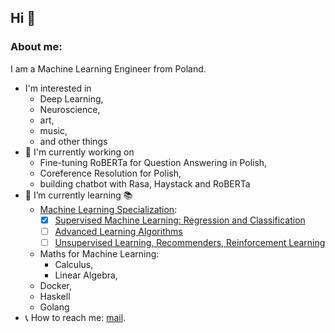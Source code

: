 
## Hi :pray: 
### About me:
I am a Machine Learning Engineer from Poland.
- I'm interested in
  - Deep Learning,
  - Neuroscience,
  - art,
  - music,
  - and other things
- :microscope: I'm currently working on
  - Fine-tuning RoBERTa for Question Answering in Polish,
  - Coreference Resolution for Polish,
  - building chatbot with Rasa, Haystack and RoBERTa
- :seedling: I’m currently learning :books:
  - [Machine Learning Specialization](https://www.coursera.org/specializations/machine-learning-introduction):
    - [x] [Supervised Machine Learning: Regression and Classification](https://www.coursera.org/learn/machine-learning)
    - [ ] [Advanced Learning Algorithms](https://www.coursera.org/learn/advanced-learning-algorithms)
    - [ ] [Unsupervised Learning, Recommenders, Reinforcement Learning](https://www.coursera.org/learn/unsupervised-learning-recommenders-reinforcement-learning)
  - Maths for Machine Learning:
    - Calculus,
    - Linear Algebra,
  - Docker,
  - Haskell
  - Golang
- :telephone_receiver: How to reach me: [mail](bartosz.k.roguski@gmail.com).

<!-- <h3 align="left">Languages and Tools:</h3>
<p align="left"> <a href="https://git-scm.com/" target="_blank" rel="noreferrer"> <img src="https://www.vectorlogo.zone/logos/git-scm/git-scm-icon.svg" alt="git" width="40" height="40"/> </a> <a href="https://www.linux.org/" target="_blank" rel="noreferrer"> <img src="https://raw.githubusercontent.com/devicons/devicon/master/icons/linux/linux-original.svg" alt="linux" width="40" height="40"/> </a> <a href="https://openresty.org/" target="_blank" rel="noreferrer"> <img src="https://openresty.org/images/logo.png" alt="openresty" width="40" height="40"/> </a> <a href="https://pandas.pydata.org/" target="_blank" rel="noreferrer"> <img src="https://raw.githubusercontent.com/devicons/devicon/2ae2a900d2f041da66e950e4d48052658d850630/icons/pandas/pandas-original.svg" alt="pandas" width="40" height="40"/> </a> <a href="https://www.python.org" target="_blank" rel="noreferrer"> <img src="https://raw.githubusercontent.com/devicons/devicon/master/icons/python/python-original.svg" alt="python" width="40" height="40"/> </a> <a href="https://pytorch.org/" target="_blank" rel="noreferrer"> <img src="https://www.vectorlogo.zone/logos/pytorch/pytorch-icon.svg" alt="pytorch" width="40" height="40"/> </a> <a href="https://reactjs.org/" target="_blank" rel="noreferrer"> <img src="https://raw.githubusercontent.com/devicons/devicon/master/icons/react/react-original-wordmark.svg" alt="react" width="40" height="40"/> </a> <a href="https://scikit-learn.org/" target="_blank" rel="noreferrer"> <img src="https://upload.wikimedia.org/wikipedia/commons/0/05/Scikit_learn_logo_small.svg" alt="scikit_learn" width="40" height="40"/> </a> <a href="https://seaborn.pydata.org/" target="_blank" rel="noreferrer"> <img src="https://seaborn.pydata.org/_images/logo-mark-lightbg.svg" alt="seaborn" width="40" height="40"/> </a> </p>

<p>&nbsp;<img align="center" src="https://github-readme-stats.vercel.app/api?username=bartoszkroguski&show_icons=true&locale=en" alt="bartoszkroguski" /></p>

**bartoszkroguski/bartoszkroguski** is a ✨ _special_ ✨ repository because its `README.md` (this file) appears on your GitHub profile.

Here are some ideas to get you started:

- 🔭 I’m currently working on ...
- 🌱 I’m currently learning ...
- 👯 I’m looking to collaborate on ...
- 🤔 I’m looking for help with ...
- 💬 Ask me about ...
- 📫 How to reach me: ...
- 😄 Pronouns: ...
- ⚡ Fun fact: ...

 -->
